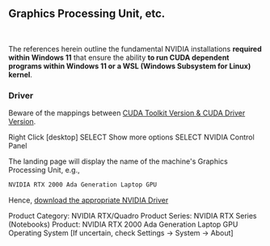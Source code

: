 <br>

## Graphics Processing Unit, etc.

<br>

The references herein outline the fundamental NVIDIA installations **required within Windows 11** that ensure the ability **to run CUDA dependent programs within Windows 11 or a WSL (Windows Subsystem for Linux) kernel**. 


### Driver

Beware of the mappings between [CUDA Toolkit Version & CUDA Driver Version](https://docs.nvidia.com/cuda/cuda-toolkit-release-notes/index.html#id5:~:text=Windows%2C%20WSL-,CUDA%20Driver,-Running%20a%20CUDA).

Right Click [desktop]
SELECT Show more options
SELECT NVIDIA Control Panel

The landing page will display the name of the machine's Graphics Processing Unit, e.g.,

```markdown
NVIDIA RTX 2000 Ada Generation Laptop GPU 
```

Hence, [download the appropriate NVIDIA Driver](https://www.nvidia.com/en-gb/drivers/)

Product Category: NVIDIA RTX/Quadro
Product Series: NVIDIA RTX Series (Notebooks)
Product: NVIDIA RTX 2000 Ada Generation Laptop GPU
Operating System [If uncertain, check Settings -> System -> About]



<br>
<br>

<br>
<br>

<br>
<br>

<br>
<br>

